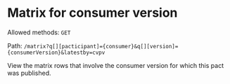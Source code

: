 # Matrix for consumer version

Allowed methods: `GET`

Path: `/matrix?q[][pacticipant]={consumer}&q[][version]={consumerVersion}&latestby=cvpv`

View the matrix rows that involve the consumer version for which this pact was published.
